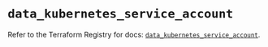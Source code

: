 # `data_kubernetes_service_account`

Refer to the Terraform Registry for docs: [`data_kubernetes_service_account`](https://registry.terraform.io/providers/hashicorp/kubernetes/2.29.0/docs/data-sources/service_account).
